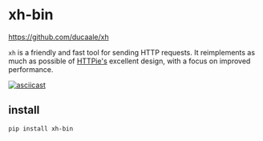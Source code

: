 # xh-bin

https://github.com/ducaale/xh

`xh` is a friendly and fast tool for sending HTTP requests. It reimplements as much as possible of [HTTPie's](https://httpie.io/) excellent design, with a focus on improved performance.

[![asciicast](https://github.com/ducaale/xh/raw/master/assets/xh-demo.gif)](https://asciinema.org/a/475190)

## install

```sh
pip install xh-bin
```
